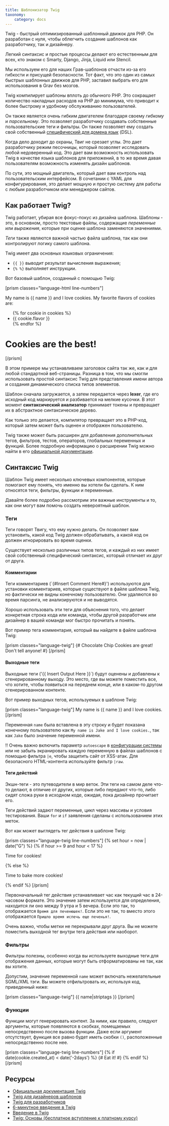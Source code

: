 ```yaml
---
title: Шаблонизатор Twig
taxonomy:
    category: docs
---
```


Twig - быстрый оптимизированный шаблонный движок для PHP. Он разработан с нуля, чтобы облегчить создание шаблонов как разработчику, так и дизайнеру.

Легкий синтаксис и простые процессы делают его естественным для всех, кто знаком с Smarty, Django, Jinja, Liquid или Stencil.

Мы используем его для наших Грав-шаблонов отчасти из-за его гибкости и присущей безопасности. Тот факт, что это один из самых быстрых шаблонных движков для PHP, заставил выбрать его для использования в Grav без мозгов.

Twig компилирует шаблоны вплоть до обычного PHP. Это сокращает количество накладных расходов на PHP до минимума, что приводит к более быстрому и удобному обслуживанию пользователей.

Он также является очень гибким двигателем благодаря своему *гибкому* и *парсельному*. Это позволяет разработчику создавать собственные пользовательские теги и фильтры. Он также позволяет ему создать свой собственный [специфический для домена язык](https://en.wikipedia.org/wiki/Domain-specific_language) (DSL).

Когда дело доходит до охраны, Твиг не срезает углы. Это дает разработчику режим песочницы, который позволяет исследовать любой недоверенный код. Это дает вам возможность использовать Twig в качестве языка шаблонов для приложений, в то же время давая пользователям возможность изменять дизайн шаблонов.

По сути, это мощный двигатель, который дает вам контроль над пользовательским интерфейсом. В сочетании с YAML для конфигурирования, это делает мощную и простую систему для работы с любым разработчиком или менеджером сайтов.

## Как работает Twig?

Twig работает, убирая все фокус-покус из дизайна шаблона. Шаблоны - это, в основном, просто текстовые файлы, содержащие *переменные* или *выражения*, которые при оценке шаблона заменяются значениями.

*Теги* также являются важной частью файла шаблона, так как они контролируют логику самого шаблона.

Twig имеет два основных языковых ограничения:

* `{{ }}` выводит результат вычисления выражения;
* `{% %}` выполняет инструкции.

Вот базовый шаблон, созданный с помощью Twig:

[prism classes="language-html line-numbers"]
<!DOCTYPE html>
<html>
    <head>
        <title>All About Cookies</title>
    </head>
    <body>
        My name is {{ name }} and I love cookies.
        My favorite flavors of cookies are:
        <ul>
        {% for cookie in cookies %}
            <li>{{ cookie.flavor }}</li>
		{% endfor %}
        </ul>
        <h1>Cookies are the best!</h1>
    </body>
</html>
[/prism]

В этом примере мы устанавливаем заголовок сайта так же, как и для любой стандартной веб-страницы. Разница в том, что мы смогли использовать простой синтаксис Twig для представления имени автора и создания динамического списка типов элементов.

Шаблон сначала загружается, а затем передается через **lexer**, где его исходный код маркируется и разбивается на мелкие кусочки. В этот момент **синтаксический анализатор** принимает токены и превращает их в абстрактное синтаксическое дерево.

Как только это делается, компилятор превращает это в PHP-код, который затем может быть оценен и отображен пользователю.

Twig также может быть расширен для добавления дополнительных тегов, фильтров, тестов, операторов, глобальных переменных и функций. Более подробную информацию о расширении Twig можно найти в его [официальной документации](https://twig.symfony.com/doc/3.x/advanced.html).

## Синтаксис Twig

Шаблон Twig имеет несколько ключевых компонентов, которые помогают ему понять, что именно вы хотели бы сделать. К ним относятся теги, фильтры, функции и переменные.

Давайте более подробно рассмотрим эти важные инструменты и то, как они могут вам помочь создать невероятный шаблон.

### Теги

Теги говорят Твигу, что ему нужно делать. Он позволяет вам установить, какой код Twig должен обрабатывать, а какой код он должен игнорировать во время оценки.

Существует несколько различных типов тегов, и каждый из них имеет свой собственный специфический синтаксис, который отличает их друг от друга.

#### Комментарии

Теги комментариев (`{#Insert Comment Here#}') используются для установки комментариев, которые существуют в файле шаблона Twig, но фактически не видны конечному пользователю. Они удаляются во время парсинга, не анализируются и не выводятся.

Хорошо использовать эти теги для объяснения того, что делает конкретная строка кода или команда, чтобы другой разработчик или дизайнер в вашей команде мог быстро прочитать и понять.

Вот пример тега комментария, который вы найдете в файле шаблона Twig:

[prism classes="language-twig"]
{# Chocolate Chip Cookies are great! Don't tell anyone! #}
[/prism]

#### Выходные теги

Выходные теги ('{{ Insert Output Here }}`) будут оценены и добавлены к сгенерированному выходу. Это место, где вы можете поместить все, что хотите, чтобы появиться на переднем конце, или в каком-то другом сгенерированном контенте.

Вот пример выходных тегов, используемых в шаблоне Twig:

[prism classes="language-twig"]
My name is {{ name }} and I love cookies.
[/prism]

Переменная `name` была вставлена в эту строку и будет показана конечному пользователю как `My name is Jake and I love cookies.`, так как `Jake` было значение переменной имени.

!! Очень важно включить параметр `autoescape` в [конфигурации системы](/basics/grav-configuration#twig) или не забыть экранировать каждую переменную в файлах шаблонов с помощью фильтра `|e`, чтобы защитить сайт от XSS-атак. Для безопасного HTML-контента используйте фильтр `|raw`.

#### Теги действий

Экшн-теги - это путеводители в мир веток. Эти теги на самом деле что-то делают, в отличие от других, которые либо передают что-то, либо сидят сложа руки в исходном коде, ожидая, пока дизайнер прочитает его.

Теги действий задают переменные, цикл через массивы и условия тестирования. Ваши `for` и `if` заявления сделаны с использованием этих меток.

Вот как может выглядеть тег действия в шаблоне Twig:

[prism classes="language-twig line-numbers"]
{% set hour = now | date("G") %}
{% if hour >= 9 and hour < 17 %}
    <p>Time for cookies!</p>
{% else %}
    <p>Time to bake more cookies!</p>
{% endif %}
[/prism]

Первоначальный тег действия устанавливает час как текущий час в 24-часовом формате. Это значение затем используется для определения, находится ли оно между 9 утра и 5 вечера. Если это так, то отображается `Время для печенюшек!`. Если это не так, то вместо этого отображается `Пришло время испечь еще печенья!`.

Очень важно, чтобы метки не перекрывали друг друга. Вы не можете поместить выходной тег внутри тега действия или наоборот.

### Фильтры

Фильтры полезны, особенно когда вы используете выходные теги для отображения данных, которые могут быть отформатированы не так, как вы хотите.

Допустим, значение переменной `name` может включать нежелательные SGML/XML тэги. Вы можете отфильтровать их, используя код, приведенный ниже:

[prism classes="language-twig"]
{{ name|striptags }}
[/prism]

### Функции

Функции могут генерировать контент. За ними, как правило, следуют аргументы, которые появляются в скобках, помещаемых непосредственно после вызова функции. Даже если аргумент отсутствует, функция все равно будет иметь скобки `()`, расположенные непосредственно после нее.

[prism classes="language-twig line-numbers"]
{% if date(cookie.created_at) < date('-2days') %}
    {# Eat it! #}
{% endif %}
[/prism]

## Ресурсы

* [Официальная документация Twig](https://twig.sensiolabs.org/documentation)
* [Twig для дизайнеров шаблонов](https://twig.sensiolabs.org/doc/templates.html)
* [Twig для разработчиков](https://twig.sensiolabs.org/doc/api.html)
* [6-минутное введение в Twig](https://www.dev-metal.com/6min-video-introduction-twig-php-templating-engine/)
* [Введение в Twig](http://www.slideshare.net/markstory/introduction-to-twig)
* [Twig: Основы (бесплатное вступление к платному курсу)](https://knpuniversity.com/screencast/twig/basics)
